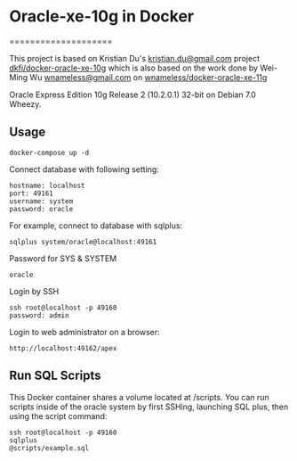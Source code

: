# Oracle-xe-10g in Docker
====================

This project is based on Kristian Du's <kristian.du@gmail.com> project [dkfi/docker-oracle-xe-10g](https://github.com/dkfi/docker-oracle-xe-10g) which is also based
on the work done by Wei-Ming Wu <wnameless@gmail.com> on
[wnameless/docker-oracle-xe-11g](https://github.com/wnameless/docker-oracle-xe-11g)

Oracle Express Edition 10g Release 2 (10.2.0.1) 32-bit on Debian 7.0 Wheezy.


## Usage

```console
docker-compose up -d
```

Connect database with following setting:

```
hostname: localhost
port: 49161
username: system
password: oracle
```

For example, connect to database with sqlplus:

```console
sqlplus system/oracle@localhost:49161
```

Password for SYS & SYSTEM
```
oracle
```

Login by SSH

```console
ssh root@localhost -p 49160
password: admin
```

Login to web administrator on a browser:
```
http://localhost:49162/apex
```

## Run SQL Scripts
This Docker container shares a volume located at /scripts. 
You can run scripts inside of the oracle system by first SSHing, launching SQL plus, then using the script command: 

```console
ssh root@localhost -p 49160
sqlplus
@scripts/example.sql
```
